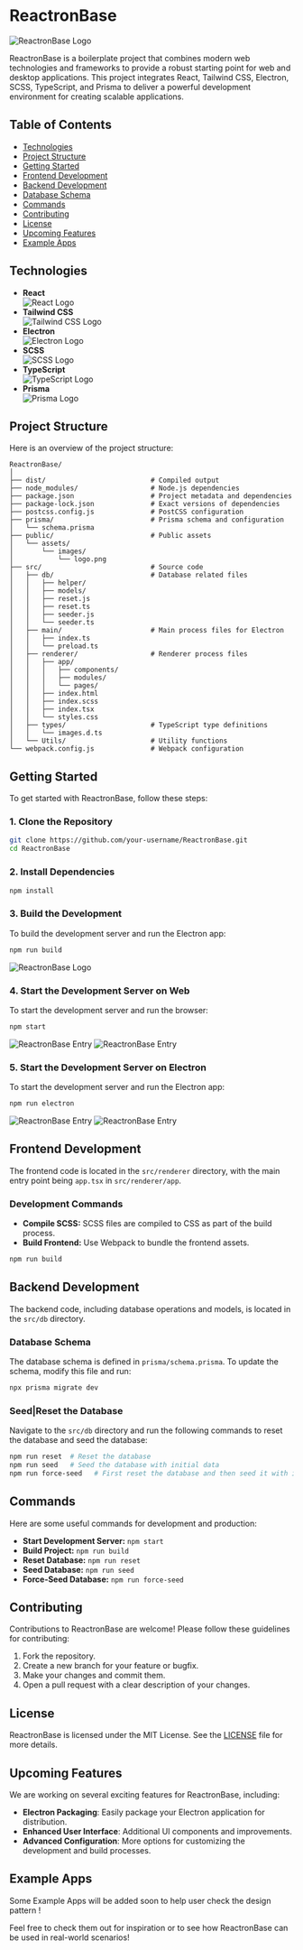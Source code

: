 
# ReactronBase


![ReactronBase Logo](/public/assets/images/icon.png)

ReactronBase is a boilerplate project that combines modern web technologies and frameworks to provide a robust starting point for web and desktop applications. This project integrates React, Tailwind CSS, Electron, SCSS, TypeScript, and Prisma to deliver a powerful development environment for creating scalable applications.

## Table of Contents

- [Technologies](#technologies)
- [Project Structure](#project-structure)
- [Getting Started](#getting-started)
- [Frontend Development](#frontend-development)
- [Backend Development](#backend-development)
- [Database Schema](#database-schema)
- [Commands](#commands)
- [Contributing](#contributing)
- [License](#license)
- [Upcoming Features](#upcoming-features)
- [Example Apps](#example-apps)

## Technologies

- **React**  
  ![React Logo](https://cdn4.iconfinder.com/data/icons/logos-3/600/React.js_logo-512.png)
- **Tailwind CSS**  
  ![Tailwind CSS Logo](https://seeklogo.com/images/T/tailwind-css-logo-5AD4175897-seeklogo.com.png)
- **Electron**  
  ![Electron Logo](https://download.logo.wine/logo/Electron_(software_framework)/Electron_(software_framework)-Logo.wine.png)
- **SCSS**  
  ![SCSS Logo](https://upload.wikimedia.org/wikipedia/commons/thumb/9/96/Sass_Logo_Color.svg/1200px-Sass_Logo_Color.svg.png)
- **TypeScript**  
  ![TypeScript Logo](https://w7.pngwing.com/pngs/74/362/png-transparent-typescript-plain-logo-icon-thumbnail.png)
- **Prisma**  
  ![Prisma Logo](https://w7.pngwing.com/pngs/130/82/png-transparent-prisma-hd-logo.png)

## Project Structure

Here is an overview of the project structure:

```
ReactronBase/
│
├── dist/                          # Compiled output
├── node_modules/                  # Node.js dependencies
├── package.json                   # Project metadata and dependencies
├── package-lock.json              # Exact versions of dependencies
├── postcss.config.js              # PostCSS configuration
├── prisma/                        # Prisma schema and configuration
│   └── schema.prisma
├── public/                        # Public assets
│   └── assets/
│       └── images/
│           └── logo.png
├── src/                           # Source code
│   ├── db/                        # Database related files
│   │   ├── helper/
│   │   ├── models/
│   │   ├── reset.js
│   │   ├── reset.ts
│   │   ├── seeder.js
│   │   └── seeder.ts
│   ├── main/                      # Main process files for Electron
│   │   ├── index.ts
│   │   └── preload.ts
│   ├── renderer/                  # Renderer process files
│   │   ├── app/
│   │   │   ├── components/
│   │   │   ├── modules/
│   │   │   └── pages/
│   │   ├── index.html
│   │   ├── index.scss
│   │   ├── index.tsx
│   │   └── styles.css
│   ├── types/                     # TypeScript type definitions
│   │   └── images.d.ts
│   └── Utils/                     # Utility functions
└── webpack.config.js              # Webpack configuration
```

## Getting Started

To get started with ReactronBase, follow these steps:

### 1. Clone the Repository

```bash
git clone https://github.com/your-username/ReactronBase.git
cd ReactronBase
```

### 2. Install Dependencies

```bash
npm install
```

### 3. Build the Development 

To build the development server and run the Electron app:

```bash
npm run build
```
![ReactronBase Logo](/public/assets/images/build.png)
### 4. Start the Development Server on Web

To start the development server and run the browser:

```bash
npm start
```
![ReactronBase Entry](/public/assets/images/start.png)
![ReactronBase Entry](/public/assets/images/entry.png)

### 5. Start the Development Server on Electron

To start the development server and run the Electron app:

```bash
npm run electron
```
![ReactronBase Entry](/public/assets/images/electron.png)
![ReactronBase Entry](/public/assets/images/electronEntry.png)

## Frontend Development

The frontend code is located in the `src/renderer` directory, with the main entry point being `app.tsx` in `src/renderer/app`.

### Development Commands

- **Compile SCSS:** SCSS files are compiled to CSS as part of the build process.
- **Build Frontend:** Use Webpack to bundle the frontend assets.

```bash
npm run build
```

## Backend Development

The backend code, including database operations and models, is located in the `src/db` directory.

### Database Schema

The database schema is defined in `prisma/schema.prisma`. To update the schema, modify this file and run:

```bash
npx prisma migrate dev
```

### Seed|Reset the Database

Navigate to the `src/db` directory and run the following commands to reset the database and seed the database:

```bash
npm run reset  # Reset the database
npm run seed   # Seed the database with initial data
npm run force-seed   # First reset the database and then seed it with initial data
```

## Commands

Here are some useful commands for development and production:

- **Start Development Server:** `npm start`
- **Build Project:** `npm run build`
- **Reset Database:** `npm run reset`
- **Seed Database:** `npm run seed`
- **Force-Seed Database:** `npm run force-seed`

## Contributing

Contributions to ReactronBase are welcome! Please follow these guidelines for contributing:

1. Fork the repository.
2. Create a new branch for your feature or bugfix.
3. Make your changes and commit them.
4. Open a pull request with a clear description of your changes.

## License

ReactronBase is licensed under the MIT License. See the [LICENSE](LICENSE) file for more details.

## Upcoming Features

We are working on several exciting features for ReactronBase, including:

- **Electron Packaging**: Easily package your Electron application for distribution.
- **Enhanced User Interface**: Additional UI components and improvements.
- **Advanced Configuration**: More options for customizing the development and build processes.

## Example Apps

Some Example Apps will be added soon to help user check the design pattern !

Feel free to check them out for inspiration or to see how ReactronBase can be used in real-world scenarios!

